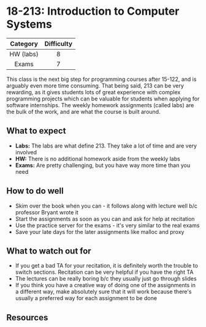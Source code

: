 # 18-213: Introduction to Computer Systems

| Category | Difficulty |
|:-:       | :-:        |
| HW (labs)| 8          |
| Exams    | 7|

This class is the next big step for programming courses after 15-122, and is
arguably even more time consuming. That being said, 213 can be very rewarding,
as it gives students lots of great experience with complex programming projects
which can be valuable for students when applying for software internships.
The weekly homework assignments (called labs) are the bulk of the work, and are
what the course is built around.

## What to expect

- **Labs:** The labs are what define 213. They take a lot of time and are very involved
- **HW:** There is no additional homework aside from the weekly labs
- **Exams:** Are pretty challenging, but you have way more time than you need

## How to do well

- Skim over the book when you can - it follows along with lecture well b/c professor Bryant wrote it
- Start the assignments as soon as you can and ask for help at recitation
- Use the practice server for the exams - it's very similar to the real exams
- Save your late days for the later assignments like malloc and proxy

## What to watch out for

- If you get a bad TA for your recitation, it is definitely worth the trouble to switch sections. Recitation can be very helpful if you have the right TA
- The lectures can be really boring b/c they usually just go through slides
- If you think you have a creative way of doing one of the assignments in a different way, make absolutely sure that it will work because there's usually a preferred way for each assignment to be done

## Resources
